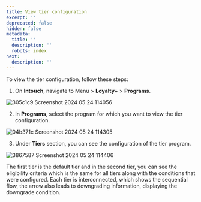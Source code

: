 ```yaml
---
title: View tier configuration
excerpt: ''
deprecated: false
hidden: false
metadata:
  title: ''
  description: ''
  robots: index
next:
  description: ''
---
```

To view the tier configuration, follow these steps:

1. On **Intouch**, navigate to Menu > **Loyalty+** > **Programs**.

![305c1c9 Screenshot 2024 05 24 114056](https://files.readme.io/305c1c9-Screenshot_2024-05-24_114056.png)

2. In **Programs**, select the program for which you want to view the tier configuration.

![04b371c Screenshot 2024 05 24 114305](https://files.readme.io/04b371c-Screenshot_2024-05-24_114305.png)

3. Under **Tiers** section, you can see the configuration of the tier program.

![3867587 Screenshot 2024 05 24 114406](https://files.readme.io/3867587-Screenshot_2024-05-24_114406.png)

The first tier is the default tier and in the second tier, you can see the eligibility criteria which is the same for all tiers along with the conditions that were configured. Each tier is interconnected, which shows the sequential flow, the arrow also leads to downgrading information, displaying the downgrade condition.
